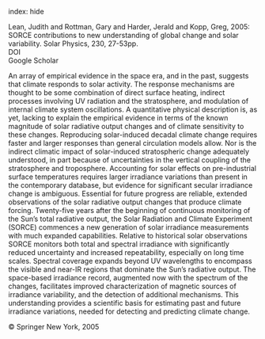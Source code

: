 index: hide

<div class="Citation">

  <div class="Citation-body">
    <div class="Citation-text">Lean, Judith and Rottman, Gary and Harder, Jerald and Kopp, Greg, 2005: SORCE contributions to new understanding of global change and solar variability. <span class="Article-journal">Solar Physics, </span><span class="Article-volume">230, </span>27-53pp.</div>
    <div class="Citation-links">
      <div class="CitationLink" data-href="https://doi.org/10.1007/0-387-37625-9_3">
        <div class="CitationLink-icon CitationLink-Doi"></div>
        <div class="CitationLink-text">DOI</div>
      </div>
      <div class="CitationLink" data-href="https://scholar.google.com/scholar?q=10.1007/0-387-37625-9_3">
        <div class="CitationLink-icon CitationLink-Scholar"></div>
        <div class="CitationLink-text">Google Scholar</div>
      </div>
    </div>
  </div>
</div>

An array of empirical evidence in the space era, and in the past, suggests that climate responds to solar activity. The response mechanisms are thought to be some combination of direct surface heating, indirect processes involving UV radiation and the stratosphere, and modulation of internal climate system oscillations. A quantitative physical description is, as yet, lacking to explain the empirical evidence in terms of the known magnitude of solar radiative output changes and of climate sensitivity to these changes. Reproducing solar-induced decadal climate change requires faster and larger responses than general circulation models allow. Nor is the indirect climatic impact of solar-induced stratospheric change adequately understood, in part because of uncertainties in the vertical coupling of the stratosphere and troposphere. Accounting for solar effects on pre-industrial surface temperatures requires larger irradiance variations than present in the contemporary database, but evidence for significant secular irradiance change is ambiguous. Essential for future progress are reliable, extended observations of the solar radiative output changes that produce climate forcing. Twenty-five years after the beginning of continuous monitoring of the Sun’s total radiative output, the Solar Radiation and Climate Experiment (SORCE) commences a new generation of solar irradiance measurements with much expanded capabilities. Relative to historical solar observations SORCE monitors both total and spectral irradiance with significantly reduced uncertainty and increased repeatability, especially on long time scales. Spectral coverage expands beyond UV wavelengths to encompass the visible and near-IR regions that dominate the Sun’s radiative output. The space-based irradiance record, augmented now with the spectrum of the changes, facilitates improved characterization of magnetic sources of irradiance variability, and the detection of additional mechanisms. This understanding provides a scientific basis for estimating past and future irradiance variations, needed for detecting and predicting climate change.

<div class="Citation-copy">
&copy; Springer New York, 2005
</div>